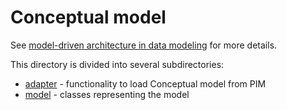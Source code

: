 # Conceptual model

See [model-driven architecture in data modeling](../../../../documentation/2022-04-21-model-driven-architecture.md) for more details.

This directory is divided into several subdirectories:
- [adapter](adapter) - functionality to load Conceptual model from PIM
- [model](model) - classes representing the model
